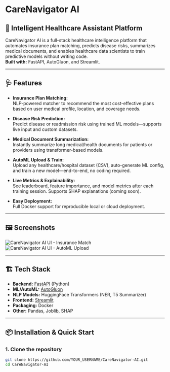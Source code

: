 # CareNavigator AI

## 🚀 Intelligent Healthcare Assistant Platform

CareNavigator AI is a full-stack healthcare intelligence platform that automates insurance plan matching, predicts disease risks, summarizes medical documents, and enables healthcare data scientists to train predictive models without writing code.  
**Built with:** FastAPI, AutoGluon, and Streamlit.

---

## 🩺 Features

- **Insurance Plan Matching:**  
  NLP-powered matcher to recommend the most cost-effective plans based on user medical profile, location, and coverage needs.

- **Disease Risk Prediction:**  
  Predict disease or readmission risk using trained ML models—supports live input and custom datasets.

- **Medical Document Summarization:**  
  Instantly summarize long medical/health documents for patients or providers using transformer-based models.

- **AutoML Upload & Train:**  
  Upload any healthcare/hospital dataset (CSV), auto-generate ML config, and train a new model—end-to-end, no coding required.

- **Live Metrics & Explainability:**  
  See leaderboard, feature importance, and model metrics after each training session. Supports SHAP explanations (coming soon).

- **Easy Deployment:**  
  Full Docker support for reproducible local or cloud deployment.

---

## 🖼️ Screenshots

<!-- Replace these with your actual screenshots if available -->
![CareNavigator AI UI - Insurance Match](screenshots/insurance_match.png)
![CareNavigator AI UI - AutoML Upload](screenshots/automl_upload.png)

---

## 🏗️ Tech Stack

- **Backend:** [FastAPI](https://fastapi.tiangolo.com/) (Python)
- **ML/AutoML:** [AutoGluon](https://auto.gluon.ai/)
- **NLP Models:** HuggingFace Transformers (NER, T5 Summarizer)
- **Frontend:** [Streamlit](https://streamlit.io/)
- **Packaging:** Docker
- **Other:** Pandas, Joblib, SHAP

---

## 📦 Installation & Quick Start

### 1. **Clone the repository**
```bash
git clone https://github.com/YOUR_USERNAME/CareNavigator-AI.git
cd CareNavigator-AI

